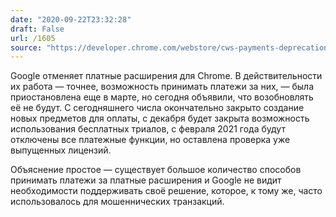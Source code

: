 ```yaml
---
date: "2020-09-22T23:32:28"
draft: False
url: /1605
source: "https://developer.chrome.com/webstore/cws-payments-deprecation"
---
```


Google отменяет платные расширения для Chrome. В действительности их работа — точнее, возможность принимать платежи за них, — была приостановлена еще в марте, но сегодня объявили, что возобновлять её не будут. С сегодняшнего числа окончательно закрыто создание новых предметов для оплаты, с декабря будет закрыта возможность использования бесплатных триалов, с февраля 2021 года будут отключены все платежные функции, но оставлена проверка уже выпущенных лицензий.

Объяснение простое — существует большое количество способов принимать платежи за платные расширения и Google не видит необходимости поддерживать своё решение, которое, к тому же, часто использовалось для мошеннических транзакций.
